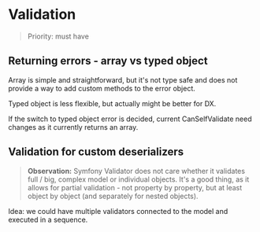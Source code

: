 # Validation

> Priority: must have


## Returning errors - array vs typed object

Array is simple and straightforward, but it's not type safe and does not provide a way to add custom methods to the error object.

Typed object is less flexible, but actually might be better for DX.

If the switch to typed object error is decided, current CanSelfValidate need changes as it currently returns an array.


## Validation for custom deserializers

> **Observation:** Symfony Validator does not care whether it validates full / big, complex model or individual objects. It's a good thing, as it allows for partial validation - not property by property, but at least object by object (and separately for nested objects).

Idea: we could have multiple validators connected to the model and executed in a sequence.


